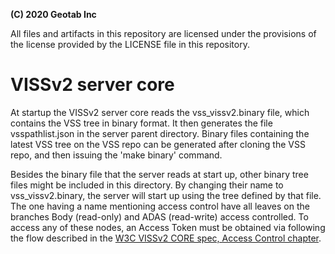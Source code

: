 **(C) 2020 Geotab Inc**<br>

All files and artifacts in this repository are licensed under the provisions of the license provided by the LICENSE file in this repository.

# VISSv2 server core

At startup the VISSv2 server core reads the vss_vissv2.binary file, which contains the VSS tree in binary format. 
It then generates the file vsspathlist.json in the server parent directory. 
Binary files containing the latest VSS tree on the VSS repo can be generated after cloning the VSS repo, and then issuing the 'make binary' command.

Besides the binary file that the server reads at start up, other binary tree files might be included in this directory. By changing their name to vss_vissv2.binary, the server will start up using the tree defined by that file.<br>
The one having a name mentioning access control have all leaves on the branches Body (read-only) and ADAS (read-write) access controlled. To access any of these nodes, an Access Token must be obtained via following the flow described in the <a href="https://github.com/w3c/automotive/blob/gh-pages/spec/VISSv2_Core.html">W3C VISSv2 CORE spec, Access Control chapter</a>.
